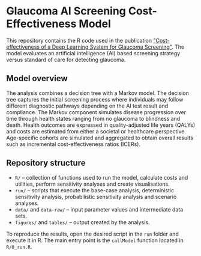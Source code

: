 # Glaucoma AI Screening Cost-Effectiveness Model

This repository contains the R code used in the publication ["Cost-effectiveness of a Deep Learning System for Glaucoma Screening"](https://www.valueinhealthjournal.com/article/S1098-3015(25)02410-6/fulltext). The model evaluates an artificial intelligence (AI) based screening strategy versus standard of care for detecting glaucoma.

## Model overview

The analysis combines a decision tree with a Markov model. The decision tree captures the initial screening process where individuals may follow different diagnostic pathways depending on the AI test result and compliance. The Markov component simulates disease progression over time through health states ranging from no glaucoma to blindness and death. Health outcomes are expressed in quality-adjusted life years (QALYs) and costs are estimated from either a societal or healthcare perspective. Age-specific cohorts are simulated and aggregated to obtain overall results such as incremental cost-effectiveness ratios (ICERs).

## Repository structure

- `R/` – collection of functions used to run the model, calculate costs and utilities, perform sensitivity analyses and create visualisations.
- `run/` – scripts that execute the base-case analysis, deterministic sensitivity analysis, probabilistic sensitivity analysis and scenario analyses.
- `data/` and `data-raw/` – input parameter values and intermediate data sets.
- `figures/` and `tables/` – output created by the analysis.

To reproduce the results, open the desired script in the `run` folder and execute it in R. The main entry point is the `callModel` function located in `R/0_run.R`.
